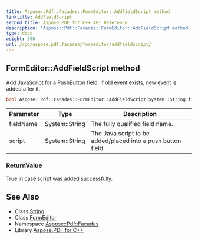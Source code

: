 ```yaml
---
title: Aspose::Pdf::Facades::FormEditor::AddFieldScript method
linktitle: AddFieldScript
second_title: Aspose.PDF for C++ API Reference
description: 'Aspose::Pdf::Facades::FormEditor::AddFieldScript method. Add JavaScript for a PushButton field. If old event exists, new event is added after it in C++.'
type: docs
weight: 300
url: /cpp/aspose.pdf.facades/formeditor/addfieldscript/
---
```

## FormEditor::AddFieldScript method


Add JavaScript for a PushButton field. If old event exists, new event is added after it.

```cpp
bool Aspose::Pdf::Facades::FormEditor::AddFieldScript(System::String fieldName, System::String script)
```


| Parameter | Type | Description |
| --- | --- | --- |
| fieldName | System::String | The fully qualified field name. |
| script | System::String | The Java script to be added/placed into a push button field. |

### ReturnValue

True in case script was added successfully.

## See Also

* Class [String](../../../system/string/)
* Class [FormEditor](../)
* Namespace [Aspose::Pdf::Facades](../../)
* Library [Aspose.PDF for C++](../../../)
